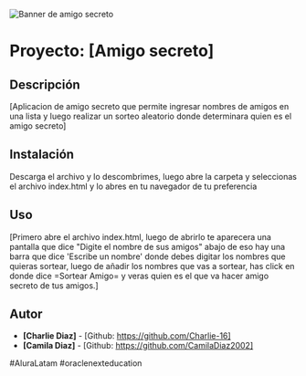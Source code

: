 ![Banner de amigo secreto](https://github.com/user-attachments/assets/17ce250f-6ae6-47a1-95c1-2ab18899cf7b)


# Proyecto: [Amigo secreto]

## Descripción
[Aplicacion de amigo secreto que permite ingresar nombres de amigos en una lista y luego realizar un sorteo aleatorio donde determinara quien es el amigo secreto]

## Instalación
Descarga el archivo y lo descombrimes, luego abre la carpeta y seleccionas el archivo index.html y lo abres en tu navegador de tu preferencia

## Uso
[Primero abre el archivo index.html, luego de abrirlo te aparecera una pantalla que dice "Digite el nombre de sus amigos" abajo de eso hay una barra que dice 'Escribe un nombre' donde debes digitar los nombres que quieras sortear, luego de añadir los nombres que vas a sortear, has click en donde dice =Sortear Amigo= y veras quien es el que va hacer amigo secreto de tus amigos.]


## Autor
- **[Charlie Diaz]** - [Github: https://github.com/Charlie-16]
- **[Camila Diaz]** - [Github: https://github.com/CamilaDiaz2002]


 #AluraLatam #oraclenexteducation
